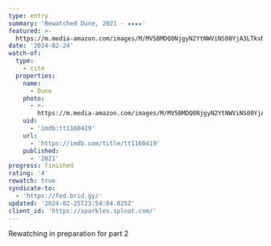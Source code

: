 ```yaml
---
type: entry
summary: 'Rewatched Dune, 2021 - ★★★★'
featured: >-
  https://m.media-amazon.com/images/M/MV5BMDQ0NjgyN2YtNWViNS00YjA3LTkxNDktYzFkZTExZGMxZDkxXkEyXkFqcGdeQXVyODE5NzE3OTE@._V1_SX300.jpg
date: '2024-02-24'
watch-of:
  type:
    - cite
  properties:
    name:
      - Dune
    photo:
      - >-
        https://m.media-amazon.com/images/M/MV5BMDQ0NjgyN2YtNWViNS00YjA3LTkxNDktYzFkZTExZGMxZDkxXkEyXkFqcGdeQXVyODE5NzE3OTE@._V1_SX300.jpg
    uid:
      - 'imdb:tt1160419'
    url:
      - 'https://imdb.com/title/tt1160419'
    published:
      - '2021'
progress: finished
rating: '4'
rewatch: true
syndicate-to:
  - 'https://fed.brid.gy/'
updated: '2024-02-25T23:54:04.025Z'
client_id: 'https://sparkles.sploot.com/'
---
```

Rewatching in preparation for part  2
